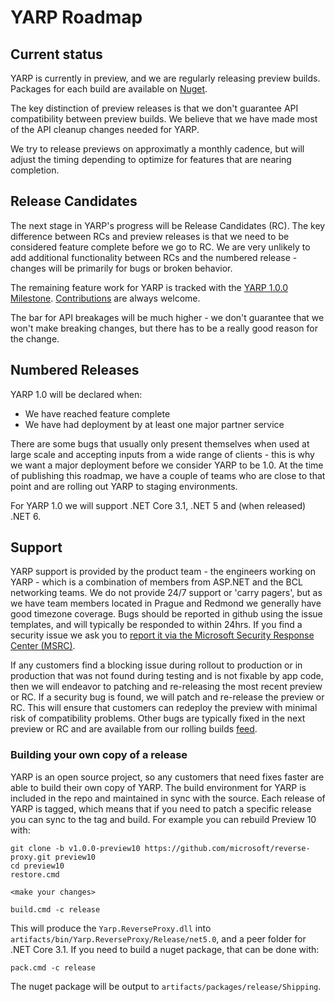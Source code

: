 # YARP Roadmap

## Current status

YARP is currently in preview, and we are regularly releasing preview builds. Packages for each build are available on [Nuget](https://www.nuget.org/packages/Yarp.ReverseProxy/).

The key distinction of preview releases is that we don't guarantee API compatibility between preview builds. We believe that we have made most of the API cleanup changes needed for YARP.

We try to release previews on approximatly a monthly cadence, but will adjust the timing depending to optimize for features that are nearing completion. 

## Release Candidates

The next stage in YARP's progress will be Release Candidates (RC). The key difference between RCs and preview releases is that we need to be considered feature complete before we go to RC. We are very unlikely to add additional functionality between RCs and the numbered release - changes will be primarily for bugs or broken behavior.

The remaining feature work for YARP is tracked with the [YARP 1.0.0 Milestone](https://github.com/microsoft/reverse-proxy/milestone/3). [Contributions](https://github.com/microsoft/reverse-proxy/blob/main/contributing.md) are always welcome.

The bar for API breakages will be much higher - we don't guarantee that we won't make breaking changes, but there has to be a really good reason for the change. 

## Numbered Releases

YARP 1.0 will be declared when:

* We have reached feature complete
* We have had deployment by at least one major partner service

There are some bugs that usually only present themselves when used at large scale and accepting inputs from a wide range of clients - this is why we want a major deployment before we consider YARP to be 1.0. At the time of publishing this roadmap, we have a couple of teams who are close to that point and are rolling out YARP to staging environments.

For YARP 1.0 we will support .NET Core 3.1, .NET 5 and (when released) .NET 6.

## Support

YARP support is provided by the product team - the engineers working on YARP - which is a combination of members from ASP.NET and the BCL networking teams. We do not provide 24/7 support or 'carry pagers', but as we have team members located in Prague and Redmond we generally have good timezone coverage. Bugs should be reported in github using the issue templates, and will typically be responded to within 24hrs. If you find a security issue we ask you to [report it via the Microsoft Security Response Center (MSRC)](https://github.com/microsoft/reverse-proxy/blob/main/SECURITY.md).

If any customers find a blocking issue during rollout to production or in production that was not found during testing and is not fixable by app code, then we will endeavor to patching and re-releasing the most recent preview or RC. If a security bug is found, we will patch and re-release the preview or RC. This will ensure that customers can redeploy the preview with minimal risk of compatibility problems. Other bugs are typically fixed in the next preview or RC and are available from our rolling builds [feed](https://github.com/microsoft/reverse-proxy/blob/main/docs/DailyBuilds.md). 

### Building your own copy of a release

YARP is an open source project, so any customers that need fixes faster are able to build their own copy of YARP. The build environment for YARP is included in the repo and maintained in sync with the source. Each release of YARP is tagged, which means that if you need to patch a specific release you can sync to the tag and build. For example you can rebuild Preview 10 with:

```shell
git clone -b v1.0.0-preview10 https://github.com/microsoft/reverse-proxy.git preview10
cd preview10
restore.cmd 

<make your changes>

build.cmd -c release
```

This will produce the `Yarp.ReverseProxy.dll` into `artifacts/bin/Yarp.ReverseProxy/Release/net5.0`, and a peer folder for .NET Core 3.1. If you need to build a nuget package, that can be done with: 

```shell
pack.cmd -c release
```

The nuget package will be output to `artifacts/packages/release/Shipping`.

